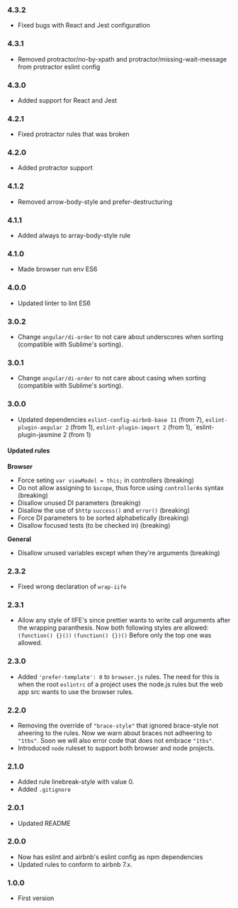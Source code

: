 ### 4.3.2
 * Fixed bugs with React and Jest configuration

### 4.3.1

* Removed protractor/no-by-xpath and protractor/missing-wait-message from protractor eslint config

### 4.3.0

* Added support for React and Jest

### 4.2.1

* Fixed protractor rules that was broken

### 4.2.0

* Added protractor support


### 4.1.2

* Removed arrow-body-style and prefer-destructuring

### 4.1.1

* Added always to array-body-style rule

### 4.1.0
* Made browser run env ES6

### 4.0.0
* Updated linter to lint ES6

### 3.0.2
* Change `angular/di-order` to not care about underscores when sorting (compatible with Sublime's sorting).


### 3.0.1
* Change `angular/di-order` to not care about casing when sorting (compatible with Sublime's sorting).

### 3.0.0
* Updated dependencies `eslint-config-airbnb-base 11` (from 7), `eslint-plugin-angular 2` (from 1), `eslint-plugin-import 2` (from 1), `eslint-plugin-jasmine 2 (from 1)

#### Updated rules

**Browser**

* Force seting `var viewModel = this;` in controllers (breaking)
* Do not allow assigning to `$scope`, thus force using `controllerAs` syntax (breaking)
* Disallow unused DI parameters (breaking)
* Disallow the use of `$http` `success()` and `error()` (breaking)
* Force DI parameters to be sorted alphabetically (breaking)
* Disallow focused tests (to be checked in) (breaking)

**General**

* Disallow unused variables except when they're arguments (breaking)


### 2.3.2
* Fixed wrong declaration of `wrap-iife`

### 2.3.1
* Allow any style of IIFE's since prettier wants to write call arguments after the wrapping paranthesis.
	Now both following styles are allowed:
	`(function() {}())`
	`(function() {})()`
	Before only the top one was allowed.

### 2.3.0
* Added `'prefer-template': 0` to `browser.js` rules. The need for this is when the root `eslintrc` of a project uses the node.js rules but the web app src wants to use the browser rules.

### 2.2.0
* Removing the override of `"brace-style"` that ignored brace-style not aheering to the rules. Now we warn about braces not adheering to `"1tbs"`. Soon we will also error code that does not embrace `"1tbs"`.
* Introduced `node` ruleset to support both browser and node projects.

### 2.1.0
* Added rule linebreak-style with value 0.
* Added `.gitignore`

### 2.0.1
* Updated README

### 2.0.0
* Now has eslint and airbnb's eslint config as npm dependencies
* Updated rules to conform to airbnb 7.x.


### 1.0.0
* First version
